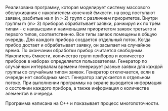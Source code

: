 Реализована программу, которая моделирует систему массового обслуживания с накопителем конечной ёмкости. на вход поступают заявки, разбитые на n (n > 2) групп с различием приоритетов. Внутри группы m (m> 3) приборов обрабатывает заявки, ранжируя их по трём типам - с наивысшим и наименьшим приоритетом заявок третьего и первого типов, соответственно. Все типы заявок помещены в общую очередь. Для каждого прибора создается отдельный поток. Когда прибор достает и обрабатывает заявку, он засыпает на случайное время. По окончании обработки прибор считается свободным. Накопитель ёмкости, количество групп приборов и количество приборов в наборах определяется пользователем. Генератор по случайным интервалам времени генерирует разные заявки для каждой группы со случайным типом заявок. Генератор отключается, если в очереди нет свободных мест. Генератор запускается в отдельном потоке. При выполнении программы на экране выводится информация о состоянии каждого прибора, а также информация о количестве элементов в очереди.

Программа написана на С++ и показывает процесс многопоточности. 
